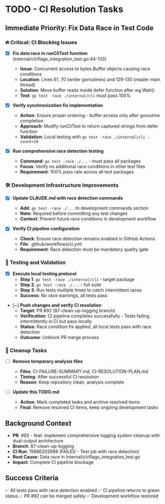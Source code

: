 # TODO - CI Resolution Tasks

## Immediate Priority: Fix Data Race in Test Code

### 🔥 Critical: CI Blocking Issues
- [x] **Fix data race in runCliTest function** (internal/cli/flags_integration_test.go:44-133)
  - **Issue**: Concurrent access to bytes.Buffer objects causing race conditions
  - **Location**: Lines 61, 70 (writer goroutines) and 129-130 (reader main thread)
  - **Solution**: Move buffer reads inside defer function after wg.Wait()
  - **Test**: `go test -race ./internal/cli` must pass 100%

- [x] **Verify synchronization fix implementation**
  - **Action**: Ensure proper ordering - buffer access only after goroutine completion
  - **Approach**: Modify runCliTest to return captured strings from defer function
  - **Validation**: Local testing with `go test -race ./internal/cli -count=10`

- [x] **Run comprehensive race detection testing**
  - **Command**: `go test -race ./...` - must pass all packages
  - **Focus**: Verify no additional race conditions in other test files
  - **Requirement**: 100% pass rate across all test packages

### 🛠️ Development Infrastructure Improvements
- [x] **Update CLAUDE.md with race detection commands**
  - **Add**: `go test -race ./...` to development commands section
  - **Note**: Required before committing any test changes
  - **Context**: Prevent future race conditions in development workflow

- [x] **Verify CI pipeline configuration**
  - **Check**: Ensure race detection remains enabled in GitHub Actions
  - **File**: .github/workflows/ci.yml
  - **Requirement**: Race detection must be mandatory quality gate

### 🧪 Testing and Validation
- [x] **Execute local testing protocol**
  - **Step 1**: `go test -race ./internal/cli` - target package
  - **Step 2**: `go test -race ./...` - full suite
  - **Step 3**: Run tests multiple times to catch intermittent races
  - **Success**: No race warnings, all tests pass

- [~] **Push changes and verify CI resolution**
  - **Target**: PR #92 (87-clean-up-logging branch)
  - **Verification**: CI pipeline completes successfully - Tests failing intermittently in CI but pass locally
  - **Status**: Race condition fix applied, all local tests pass with race detection
  - **Outcome**: Unblock PR merge process

### 🧹 Cleanup Tasks
- [ ] **Remove temporary analysis files**
  - **Files**: CI-FAILURE-SUMMARY.md, CI-RESOLUTION-PLAN.md
  - **Timing**: After successful CI resolution
  - **Reason**: Keep repository clean, analysis complete

- [ ] **Update this TODO.md**
  - **Action**: Mark completed tasks and archive resolved items
  - **Final**: Remove resolved CI items, keep ongoing development tasks

## Background Context
- **PR**: #92 - feat: implement comprehensive logging system cleanup with dual-output architecture
- **Branch**: 87-clean-up-logging
- **CI Run**: 15686202689 (FAILED - Test job with race detection)
- **Root Cause**: Data race in internal/cli/flags_integration_test.go
- **Impact**: Complete CI pipeline blockage

## Success Criteria
✅ All tests pass with race detection enabled
✅ CI pipeline returns to green status
✅ PR #92 can be merged safely
✅ Development workflow restored
